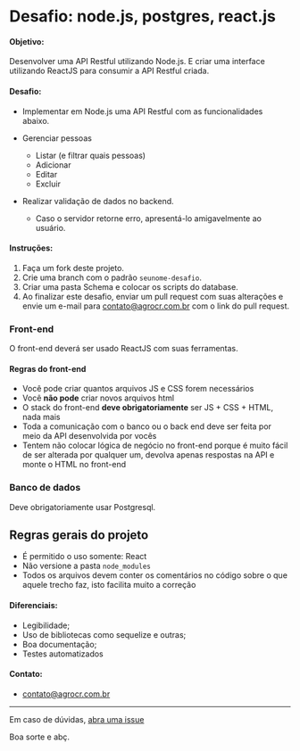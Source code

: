 # Desafio: node.js, postgres, react.js

#### Objetivo:

Desenvolver uma API Restful utilizando Node.js. E criar uma interface utilizando ReactJS para consumir a API Restful criada.

#### Desafio:

- Implementar em Node.js uma API Restful com as funcionalidades abaixo.

- Gerenciar pessoas
  - Listar (e filtrar quais pessoas)
  - Adicionar
  - Editar
  - Excluir

- Realizar validação de dados no backend.
  - Caso o servidor retorne erro, apresentá-lo amigavelmente ao usuário.

#### Instruções:

1. Faça um fork deste projeto.
2. Crie uma branch com o padrão `seunome-desafio`.
3. Criar uma pasta Schema e colocar os scripts do database.
4. Ao finalizar este desafio, enviar um pull request com suas alterações e envie um e-mail para contato@agrocr.com.br com o link do pull request.

### Front-end

O front-end deverá ser usado ReactJS com suas ferramentas.

#### Regras do front-end

- Você pode criar quantos arquivos JS e CSS forem necessários
- Você __não pode__ criar novos arquivos html
- O stack do front-end __deve obrigatoriamente__ ser JS + CSS + HTML, nada mais
- Toda a comunicação com o banco ou o back end deve ser feita por meio da API desenvolvida por vocês
- Tentem não colocar lógica de negócio no front-end porque é muito fácil de ser alterada por qualquer um, devolva apenas respostas na API e monte o HTML no front-end

### Banco de dados

Deve obrigatoriamente usar Postgresql.

## Regras gerais do projeto

- É permitido o uso somente: React
- Não versione a pasta `node_modules`
- Todos os arquivos devem conter os comentários no código sobre o que aquele trecho faz, isto facilita muito a correção

#### Diferenciais:

- Legibilidade;
- Uso de bibliotecas como sequelize e outras;
- Boa documentação;
- Testes automatizados

#### Contato:

- contato@agrocr.com.br

---

Em caso de dúvidas, [abra uma issue](https://github.com/agrocr/desafio-nodejs-reactjs/issues)

Boa sorte e abç.
